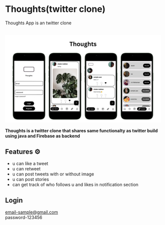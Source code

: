 # Thoughts(twitter clone)

Thoughts App is an twitter clone <br><br>

![App Screenshot](https://github.com/shalenMathew/Twitter-Clone-App/blob/master/Pics/banner.png)

**Thoughts is a twitter clone that shares same functionalty as twitter build using java and Firebase as backend**

## Features ⚙️
- u can like a tweet
- u can retweet
- u can post tweets with or without image
- u can post stories
- can get track of who follows u and likes in notification section

## Login
email-sample@gmail.com<br>
password-123456







